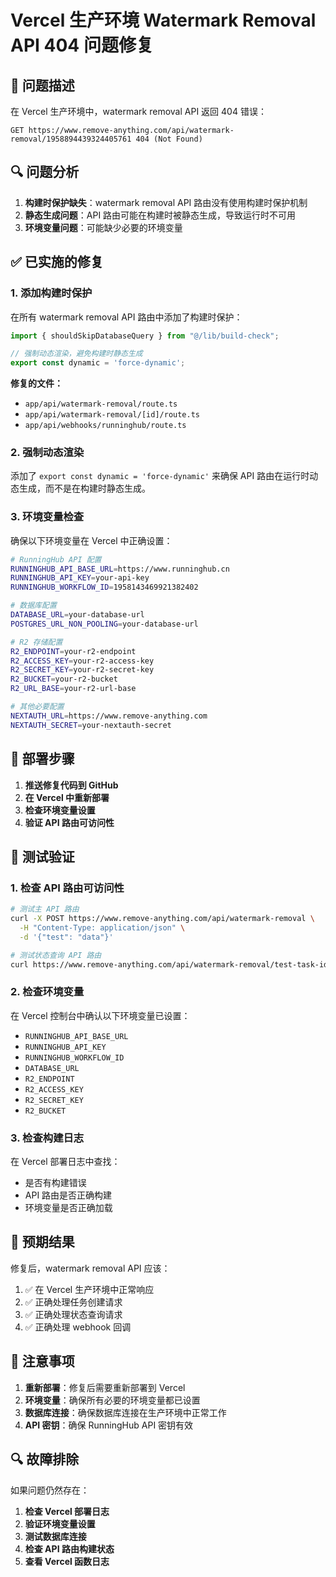 # Vercel 生产环境 Watermark Removal API 404 问题修复

## 🚨 问题描述

在 Vercel 生产环境中，watermark removal API 返回 404 错误：
```
GET https://www.remove-anything.com/api/watermark-removal/1958894439324405761 404 (Not Found)
```

## 🔍 问题分析

1. **构建时保护缺失**：watermark removal API 路由没有使用构建时保护机制
2. **静态生成问题**：API 路由可能在构建时被静态生成，导致运行时不可用
3. **环境变量问题**：可能缺少必要的环境变量

## ✅ 已实施的修复

### 1. 添加构建时保护

在所有 watermark removal API 路由中添加了构建时保护：

```typescript
import { shouldSkipDatabaseQuery } from "@/lib/build-check";

// 强制动态渲染，避免构建时静态生成
export const dynamic = 'force-dynamic';
```

**修复的文件：**
- `app/api/watermark-removal/route.ts`
- `app/api/watermark-removal/[id]/route.ts`
- `app/api/webhooks/runninghub/route.ts`

### 2. 强制动态渲染

添加了 `export const dynamic = 'force-dynamic'` 来确保 API 路由在运行时动态生成，而不是在构建时静态生成。

### 3. 环境变量检查

确保以下环境变量在 Vercel 中正确设置：

```bash
# RunningHub API 配置
RUNNINGHUB_API_BASE_URL=https://www.runninghub.cn
RUNNINGHUB_API_KEY=your-api-key
RUNNINGHUB_WORKFLOW_ID=1958143469921382402

# 数据库配置
DATABASE_URL=your-database-url
POSTGRES_URL_NON_POOLING=your-database-url

# R2 存储配置
R2_ENDPOINT=your-r2-endpoint
R2_ACCESS_KEY=your-r2-access-key
R2_SECRET_KEY=your-r2-secret-key
R2_BUCKET=your-r2-bucket
R2_URL_BASE=your-r2-url-base

# 其他必要配置
NEXTAUTH_URL=https://www.remove-anything.com
NEXTAUTH_SECRET=your-nextauth-secret
```

## 🔧 部署步骤

1. **推送修复代码到 GitHub**
2. **在 Vercel 中重新部署**
3. **检查环境变量设置**
4. **验证 API 路由可访问性**

## 🧪 测试验证

### 1. 检查 API 路由可访问性

```bash
# 测试主 API 路由
curl -X POST https://www.remove-anything.com/api/watermark-removal \
  -H "Content-Type: application/json" \
  -d '{"test": "data"}'

# 测试状态查询 API 路由
curl https://www.remove-anything.com/api/watermark-removal/test-task-id
```

### 2. 检查环境变量

在 Vercel 控制台中确认以下环境变量已设置：
- `RUNNINGHUB_API_BASE_URL`
- `RUNNINGHUB_API_KEY`
- `RUNNINGHUB_WORKFLOW_ID`
- `DATABASE_URL`
- `R2_ENDPOINT`
- `R2_ACCESS_KEY`
- `R2_SECRET_KEY`
- `R2_BUCKET`

### 3. 检查构建日志

在 Vercel 部署日志中查找：
- 是否有构建错误
- API 路由是否正确构建
- 环境变量是否正确加载

## 🚀 预期结果

修复后，watermark removal API 应该：
1. ✅ 在 Vercel 生产环境中正常响应
2. ✅ 正确处理任务创建请求
3. ✅ 正确处理状态查询请求
4. ✅ 正确处理 webhook 回调

## 📝 注意事项

1. **重新部署**：修复后需要重新部署到 Vercel
2. **环境变量**：确保所有必要的环境变量都已设置
3. **数据库连接**：确保数据库连接在生产环境中正常工作
4. **API 密钥**：确保 RunningHub API 密钥有效

## 🔍 故障排除

如果问题仍然存在：

1. **检查 Vercel 部署日志**
2. **验证环境变量设置**
3. **测试数据库连接**
4. **检查 API 路由构建状态**
5. **查看 Vercel 函数日志**

